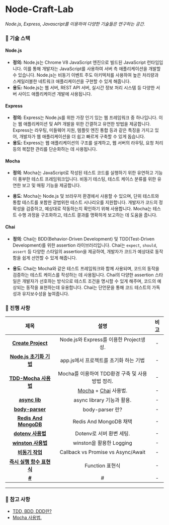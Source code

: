 # Node-Craft-Lab
*Node.js, Express, Javascript를 이용하여 다양한 기술들은 연구하는 공간.*

### 📌 기술 스택

#### Node.js

- **정의:** Node.js는 Chrome V8 JavaScript 엔진으로 빌드된 JavaScript 런타임입니다. 이를 통해 개발자는 JavaScript를 사용하여 서버 측 애플리케이션을 개발할 수 있습니다. Node.js는 비동기 이벤트 주도 아키텍처를 사용하여 높은 처리량과 스케일러블한 네트워크 애플리케이션을 구현할 수 있게 해줍니다.
- **용도:** Node.js는 웹 서버, REST API 서버, 실시간 정보 처리 시스템 등 다양한 서버 사이드 애플리케이션 개발에 사용됩니다.

#### Express

- **정의:** Express는 Node.js를 위한 가장 인기 있는 웹 프레임워크 중 하나입니다. 이는 웹 애플리케이션 및 API 개발을 위한 간결하고 유연한 방법을 제공합니다. Express는 라우팅, 미들웨어 지원, 템플릿 엔진 통합 등과 같은 특징을 가지고 있어, 개발자가 웹 애플리케이션을 더 쉽고 빠르게 구축할 수 있게 돕습니다.
- **용도:** Express는 웹 애플리케이션의 구조를 설계하고, 웹 서버의 라우팅, 요청 처리 등의 복잡한 관리를 단순화하는 데 사용됩니다.

#### Mocha

- **정의**: Mocha는 JavaScript로 작성된 테스트 코드를 실행하기 위한 유연하고 기능이 풍부한 테스트 프레임워크입니다. 비동기 테스팅, 테스트 케이스 분류를 위한 유연한 보고 및 매핑 기능을 제공합니다.

- **용도**: Mocha는 Node.js 및 브라우저 환경에서 사용할 수 있으며, 단위 테스트와 통합 테스트를 포함한 광범위한 테스트 시나리오를 지원합니다. 개발자가 코드의 정확성을 검증하고, 예상대로 작동하는지 확인하기 위해 사용합니다. Mocha는 테스트 수행 과정을 구조화하고, 테스트 결과를 명확하게 보고하는 데 도움을 줍니다.

#### Chai

- **정의**: Chai는 BDD(Behavior-Driven Development) 및 TDD(Test-Driven Development)를 위한 assertion 라이브러리입니다. Chai는 `expect`, `should`, `assert` 등 다양한 스타일의 assertion을 제공하여, 개발자가 코드가 예상대로 동작함을 쉽게 선언할 수 있게 해줍니다.

- **용도**: Chai는 Mocha와 같은 테스트 프레임워크와 함께 사용되며, 코드의 동작을 검증하는 테스트 케이스를 작성하는 데 사용됩니다. Chai의 다양한 assertion 스타일은 개발자가 선호하는 방식으로 테스트 조건을 명시할 수 있게 해주며, 코드의 예상되는 동작을 표현하는데 유용합니다. Chai는 단언문을 통해 코드 테스트의 가독성과 유지보수성을 높여줍니다.

### 📌 진행 사항

<table style="text-align: center;">
    <thead>
        <tr>
            <th>제목</th>
            <th>설명</th>
            <th>비고</th>
        </tr>
    </thead>
    <tbody>
        <tr>
            <td><a href="doc/01.Create%20Project.md"><strong>Create Project</strong></a></td>
            <td>Node.js와 Express를 이용한 Project생성.</td>
            <td>-</td>
        </tr>
        <tr>
            <td><a href="./doc/02_Node_초기화_기법.md"><strong>Node.js 초기화 기법</strong></a></td>
            <td>app.js에서 프로젝트를 초기화 하는 기법 </td>
            <td>-</td>
        </tr>
        <tr>
            <td rowspan="2"><a href="doc/03_TDD-Mocha.md"><strong>TDD-Mocha 사용법</strong></a></td>
            <td>Mocha를 이용하여 TDD환경 구축 및 사용방법 정리.</td>
            <td>-</td>
        </tr>
        <tr>
            <td>
                <a href="./doc/04_Mocha_사용법.md">Mocha</a> +
                <a href="./doc/05_Chai_사용법.md">Chai</a> 사용법.
            </td>
            <td>-</td>
        </tr>
        <tr>
            <td><a href="./doc/06_async-lib.md"><strong>async lib</strong></a></td>
            <td>async library 기능과 활용.</td>
            <td>-</td>
        </tr>
        <tr>
            <td><a href="./doc/07_body-parser.md"><strong>body-parser</strong></a></td>
            <td>body-parser 란?</td>
            <td>-</td>
        </tr>
        <tr>
            <td><a href="./doc/08_Redis_And_MongoDB.md"><strong>Redis And MongoDB</strong></a></td>
            <td>Redis And MongoDB 채택</td>
            <td>-</td>
        </tr>
        <tr>
            <td><a href="./doc/09_dotenv_사용법.md"><strong>dotenv 사용법</strong></a></td>
            <td>Dotenv로 서버 환변 세팅.</td>
            <td>-</td>
        </tr>
        <tr>
            <td><a href="./doc/10_winston_사용법.md"><strong>winston 사용법</strong></a></td>
            <td>winston을 활용한 Logging</td>
            <td>-</td>
        </tr>
        <tr>
            <td><a href="./doc/11_비동기_작업.md"><strong>비동기 작업</strong></a></td>
            <td>Callback vs Promise vs Async/Await</td>
            <td>-</td>
        </tr>
        <tr>
            <td><a href="./doc/12_즉시_실행_함수_표현식.md"><strong>즉시 실행 함수 표현식</strong></a></td>
            <td>Function 표현식</td>
            <td>-</td>
        </tr>
        <tr>
            <td><a href="#"><strong>#</strong></a></td>
            <td>#</td>
            <td>-</td>
        </tr>
	</tbody>
</table>

---

### 📌 참고 사항

- [TDD, BDD, DDD란?](https://github.com/kos5667/Document/blob/main/%EC%86%8C%ED%94%84%ED%8A%B8%EC%9B%A8%EC%96%B4%20%EA%B0%9C%EB%B0%9C%20%EB%B0%A9%EB%B2%95%EB%A1%A0/TDD%2CBDD%2CDDD%3F.md)
- [Mocha 사용법.](./doc/04_Mocha_사용법.md)
